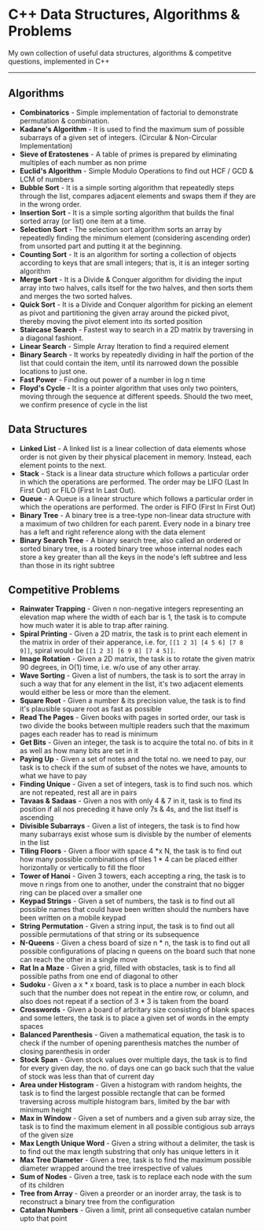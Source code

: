 # C++ Data Structures, Algorithms & Problems

My own collection of useful data structures, algorithms & competitve questions, implemented in C++

---

## Algorithms

* **Combinatorics** - Simple implementation of factorial to demonstrate permutation & combination.
* **Kadane's Algorithm** - It is used to find the maximum sum of possible subarrays of a given set of integers. (Circular & Non-Circular Implementation)
* **Sieve of Eratostenes** - A table of primes is prepared by eliminating multiples of each number as non prime
* **Euclid's Algorithm** - Simple Modulo Operations to find out HCF / GCD & LCM of numbers
* **Bubble Sort** - It is a simple sorting algorithm that repeatedly steps through the list, compares adjacent elements and swaps them if they are in the wrong order.
* **Insertion Sort** - It is a simple sorting algorithm that builds the final sorted array (or list) one item at a time.
* **Selection Sort** - The selection sort algorithm sorts an array by repeatedly finding the minimum element (considering ascending order) from unsorted part and putting it at the beginning.
* **Counting Sort** - It is an algorithm for sorting a collection of objects according to keys that are small integers; that is, it is an integer sorting algorithm
* **Merge Sort** - It is a Divide & Conquer algorithm for dividing the input array into two halves, calls itself for the two halves, and then sorts them and merges the two sorted halves.
* **Quick Sort** - It is a Divide and Conquer algorithm for picking an element as pivot and partitioning the given array around the picked pivot, thereby moving the pivot element into its sorted position
* **Staircase Search** - Fastest way to search in a 2D matrix by traversing in a diagonal fashiont.
* **Linear Search** - Simple Array Iteration to find a required element
* **Binary Search** - It works by repeatedly dividing in half the portion of the list that could contain the item, until its narrowed down the possible locations to just one.
* **Fast Power** - Finding out power of a number in log n time
* **Floyd's Cycle** - It is a pointer algorithm that uses only two pointers, moving through the sequence at different speeds. Should the two meet, we confirm presence of cycle in the list
  
## Data Structures

* **Linked List** - A linked list is a linear collection of data elements whose order is not given by their physical placement in memory. Instead, each element points to the next.
* **Stack** - Stack is a linear data structure which follows a particular order in which the operations are performed. The order may be LIFO (Last In First Out) or FILO (First In Last Out).
* **Queue** - A Queue is a linear structure which follows a particular order in which the operations are performed. The order is FIFO (First In First Out)
* **Binary Tree** - A binary tree is a tree-type non-linear data structure with a maximum of two children for each parent. Every node in a binary tree has a left and right reference along with the data element
* **Binary Search Tree** - A binary search tree, also called an ordered or sorted binary tree, is a rooted binary tree whose internal nodes each store a key greater than all the keys in the node's left subtree and less than those in its right subtree

## Competitive Problems

* **Rainwater Trapping** - Given n non-negative integers representing an elevation map where the width of each bar is 1, the task is to compute how much water it is able to trap after raining.
* **Spiral Printing** - Given a 2D matrix, the task is to print each element in the matrix in order of their apperance, i.e. for, ``[[1 2 3] [4 5 6] [7 8 9]]``, spiral would be ``[[1 2 3] [6 9 8] [7 4 5]]``.
* **Image Rotation** - Given a 2D matrix, the task is to rotate the given matrix 90 degrees, in O(1) time, i.e. w/o use of any other array.
* **Wave Sorting** - Given a list of numbers, the task is to sort the array in such a way that for any element in the list, it's two adjacent elements would either be less or more than the element.
* **Square Root** - Given a number & its precision value, the task is to find it's plausible square root as fast as possible
* **Read The Pages** - Given books with pages in sorted order, our task is two divide the books between multiple readers such that the maximum pages each reader has to read is minimum
* **Get Bits** - Given an integer, the task is to acquire the total no. of bits in it as well as how many bits are set in it
* **Paying Up** - Given a set of notes and the total no. we need to pay, our task is to check if the sum of subset of the notes we have, amounts to what we have to pay
* **Finding Unique** - Given a set of integers, task is to find such nos. which are not repeated, rest all are in pairs
* **Tavaas & Sadaas** - Given a nos with only 4 & 7 in it, task is to find its position if all nos preceding it have only 7s & 4s, and the list itself is ascending
* **Divisible Subarrays** - Given a list of integers, the task is to find how many subarrays exist whose sum is divisble by the number of elements in the list
* **Tiling Floors** - Given a floor with space 4 \*x N, the task is to find out how many possible combinations of tiles 1 \* 4 can be placed either horizontally or vertically to fill the floor
* **Tower of Hanoi** - Given 3 towers, each accepting a ring, the task is to move n rings from one to another, under the constraint that no bigger ring can be placed over a smaller one
* **Keypad Strings** - Given a set of numbers, the task is to find out all possible names that could have been written should the numbers have been written on a mobile keypad
* **String Permutation** - Given a string input, the task is to find out all possible permutations of that string or its subsequence
* **N-Queens** - Given a chess board of size n * n, the task is to find out all possible configurations of placing n queens on the board such that none can reach the other in a single move
* **Rat In a Maze** - Given a grid, filled with obstacles, task is to find all possible paths from one end of diagonal to other
* **Sudoku** - Given a x \* x board, task is to place a number in each block such that the number does not repeat in the entire row, or column, and also does not repeat if a section of 3 \* 3 is taken from the board
* **Crosswords** - Given a board of arbritary size consisting of blank spaces and some letters, the task is to place a given set of words in the empty spaces
* **Balanced Parenthesis** - Given a mathematical equation, the task is to check if the number of opening parenthesis matches the number of closing parenthesis in order
* **Stock Span** - Given stock values over multiple days, the task is to find for every given day, the no. of days one can go back such that the value of stock was less than that of current day
* **Area under Histogram** - Given a histogram with random heights, the task is to find the largest possible rectangle that can be formed traversing across multiple histogram bars, limited by the bar with minimum height
* **Max in Window** - Given a set of numbers and a given sub array size, the task is to find the maximum element in all possible contigious sub arrays of the given size
* **Max Length Unique Word** - Given a string without a delimiter, the task is to find out the max length substring that only has unique letters in it
* **Max Tree Diameter** - Given a tree, task is to find the maximum possible diameter wrapped around the tree irrespective of values
* **Sum of Nodes** - Given a tree, task is to replace each node with the sum of its children
* **Tree from Array** - Given a preorder or an inorder array, the task is to reconstruct a binary tree from the configuration
* **Catalan Numbers** - Given a limit, print all consequetive catalan number upto that point
